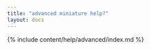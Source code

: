 ```yaml
---
title: "advanced miniature help?"
layout: docs
---
```


{% include content/help/advanced/index.md %}


